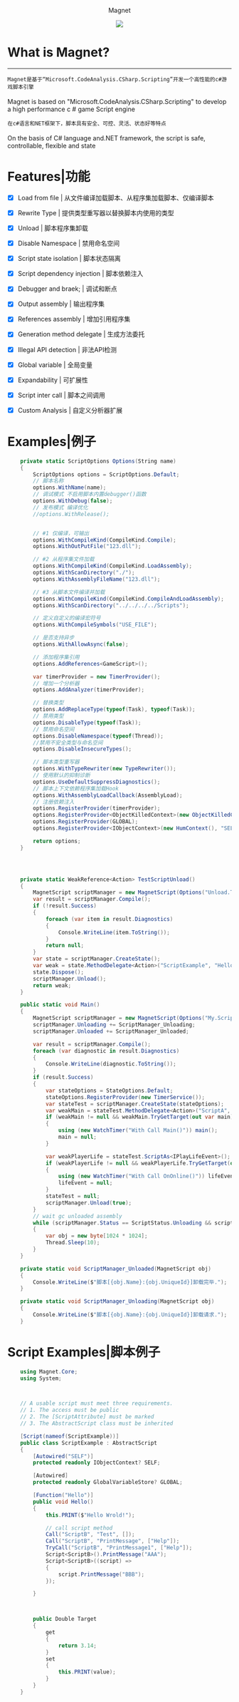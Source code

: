 
<p align="center" > <span>Magnet</span> </p>
<div align=center><img src="icon.png"></div>

# What is Magnet?
--------------
`Magnet是基于“Microsoft.CodeAnalysis.CSharp.Scripting”开发一个高性能的c#游戏脚本引擎`<br/>  
Magnet is based on "Microsoft.CodeAnalysis.CSharp.Scripting" to develop a high performance c # game Script engine

`在c#语言和NET框架下，脚本具有安全、可控、灵活、状态好等特点`<br/>  
On the basis of C# language and.NET framework, the script is safe, controllable, flexible and state


# Features|功能

- [x] Load from file | 从文件编译加载脚本、从程序集加载脚本、仅编译脚本
- [x] Rewrite Type | 提供类型重写器以替换脚本内使用的类型
- [x] Unload | 脚本程序集卸载
- [x] Disable Namespace | 禁用命名空间
- [x] Script state isolation | 脚本状态隔离
- [x] Script dependency injection | 脚本依赖注入
- [x] Debugger and braek; | 调试和断点
- [x] Output assembly | 输出程序集
- [x] References assembly | 增加引用程序集
- [x] Generation method delegate | 生成方法委托
- [x] Illegal API detection | 非法API检测
- [x] Global variable | 全局变量
- [x] Expandability | 可扩展性
- [x] Script inter call | 脚本之间调用
- [x] Custom Analysis | 自定义分析器扩展



# Examples|例子

``` csharp
    private static ScriptOptions Options(String name)
    {
        ScriptOptions options = ScriptOptions.Default;
        // 脚本名称
        options.WithName(name);
        // 调试模式 不启用脚本内置debugger()函数
        options.WithDebug(false);
        // 发布模式 编译优化
        //options.WithRelease();


        // #1 仅编译，可输出
        options.WithCompileKind(CompileKind.Compile);
        options.WithOutPutFile("123.dll");

        // #2 从程序集文件加载
        options.WithCompileKind(CompileKind.LoadAssembly);
        options.WithScanDirectory("./");
        options.WithAssemblyFileName("123.dll");

        // #3 从脚本文件编译并加载
        options.WithCompileKind(CompileKind.CompileAndLoadAssembly);
        options.WithScanDirectory("../../../../Scripts");

        // 定义自定义的编译宏符号
        options.WithCompileSymbols("USE_FILE");

        // 是否支持异步
        options.WithAllowAsync(false);

        // 添加程序集引用
        options.AddReferences<GameScript>();

        var timerProvider = new TimerProvider();
        // 增加一个分析器
        options.AddAnalyzer(timerProvider);

        // 替换类型
        options.AddReplaceType(typeof(Task), typeof(Task));
        // 禁用类型
        options.DisableType(typeof(Task));
        // 禁用命名空间
        options.DisableNamespace(typeof(Thread));
        //禁用不安全类型与命名空间
        options.DisableInsecureTypes();

        // 脚本类型重写器
        options.WithTypeRewriter(new TypeRewriter());
        // 使用默认的抑制诊断
        options.UseDefaultSuppressDiagnostics();
        // 脚本上下文依赖程序集加载Hook
        options.WithAssemblyLoadCallback(AssemblyLoad);
        // 注册依赖注入
        options.RegisterProvider(timerProvider);
        options.RegisterProvider<ObjectKilledContext>(new ObjectKilledContext());
        options.RegisterProvider(GLOBAL);
        options.RegisterProvider<IObjectContext>(new HumContext(), "SELF");

        return options;
    }




    private static WeakReference<Action> TestScriptUnload()
    {
        MagnetScript scriptManager = new MagnetScript(Options("Unload.Test"));
        var result = scriptManager.Compile();
        if (!result.Success)
        {
            foreach (var item in result.Diagnostics)
            {
                Console.WriteLine(item.ToString());
            }
            return null;
        }
        var state = scriptManager.CreateState();
        var weak = state.MethodDelegate<Action>("ScriptExample", "Hello");
        state.Dispose();
        scriptManager.Unload();
        return weak;
    }

    public static void Main()
    {
        MagnetScript scriptManager = new MagnetScript(Options("My.Script"));
        scriptManager.Unloading += ScriptManager_Unloading;
        scriptManager.Unloaded += ScriptManager_Unloaded;

        var result = scriptManager.Compile();
        foreach (var diagnostic in result.Diagnostics)
        {
            Console.WriteLine(diagnostic.ToString());
        }
        if (result.Success)
        {
            var stateOptions = StateOptions.Default;
            stateOptions.RegisterProvider(new TimerService());
            var stateTest = scriptManager.CreateState(stateOptions);
            var weakMain = stateTest.MethodDelegate<Action>("ScriptA", "Main");
            if (weakMain != null && weakMain.TryGetTarget(out var main))
            {
                using (new WatchTimer("With Call Main()")) main();
                main = null;
            }

            var weakPlayerLife = stateTest.ScriptAs<IPlayLifeEvent>();
            if (weakPlayerLife != null && weakPlayerLife.TryGetTarget(out var lifeEvent))
            {
                using (new WatchTimer("With Call OnOnline()")) lifeEvent.OnOnline(null);
                lifeEvent = null;
            }
            stateTest = null;
            scriptManager.Unload(true);
        }
        // wait gc unloaded assembly
        while (scriptManager.Status == ScriptStatus.Unloading && scriptManager.IsAlive)
        {
            var obj = new byte[1024 * 1024];
            Thread.Sleep(10);
        }
    }

    private static void ScriptManager_Unloaded(MagnetScript obj)
    {
        Console.WriteLine($"脚本[{obj.Name}:{obj.UniqueId}]卸载完毕.");
    }

    private static void ScriptManager_Unloading(MagnetScript obj)
    {
        Console.WriteLine($"脚本[{obj.Name}:{obj.UniqueId}]卸载请求.");
    }

```


# Script Examples|脚本例子

``` csharp
    using Magnet.Core;
    using System;



    // A usable script must meet three requirements.
    // 1. The access must be public
    // 2. The [ScriptAttribute] must be marked
    // 3. The AbstractScript class must be inherited

    [Script(nameof(ScriptExample))]
    public class ScriptExample : AbstractScript
    {
        [Autowired("SELF")]
        protected readonly IObjectContext? SELF;

        [Autowired]
        protected readonly GlobalVariableStore? GLOBAL;

        [Function("Hello")]
        public void Hello()
        {
            this.PRINT($"Hello Wrold!");

            // call script method
            Call("ScriptB", "Test", []);
            Call("ScriptB", "PrintMessage", ["Help"]);
            TryCall("ScriptB", "PrintMessage1", ["Help"]);
            Script<ScriptB>().PrintMessage("AAA");
            Script<ScriptB>((script) =>
            {
                script.PrintMessage("BBB");
            });

        }



        public Double Target
        {
            get
            {
                return 3.14;
            }
            set
            {
                this.PRINT(value);
            }
        }
    }
```